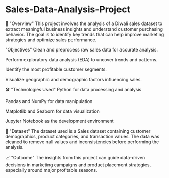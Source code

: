 # Sales-Data-Analysis-Project

📌 "Overview"
This project involves the analysis of a Diwali sales dataset to extract meaningful business insights and understand customer purchasing behavior. The goal is to identify key trends that can help improve marketing strategies and optimize sales performance.


"Objectives"
Clean and preprocess raw sales data for accurate analysis.

Perform exploratory data analysis (EDA) to uncover trends and patterns.

Identify the most profitable customer segments.

Visualize geographic and demographic factors influencing sales.


🛠️ "Technologies Used"
Python for data processing and analysis

Pandas and NumPy for data manipulation

Matplotlib and Seaborn for data visualization

Jupyter Notebook as the development environment


📂 "Dataset"
The dataset used is a Sales dataset containing customer demographics, product categories, and transaction values. The data was cleaned to remove null values and inconsistencies before performing the analysis.


📈 "Outcome"
The insights from this project can guide data-driven decisions in marketing campaigns and product placement strategies, especially around major profitable seasons.
